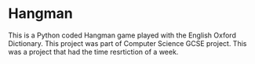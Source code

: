 # Hangman

This is a Python coded Hangman game played with the English Oxford Dictionary. This project was part of Computer Science GCSE project. This was a project that had the time resrtiction of a week. 

